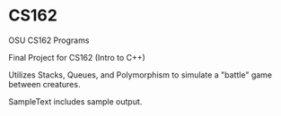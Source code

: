 # CS162
OSU CS162 Programs

Final Project for CS162 (Intro to C++)

Utilizes Stacks, Queues, and Polymorphism to simulate a "battle" game between creatures.

SampleText includes sample output.
